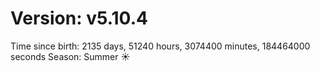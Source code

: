 # Version: v5.10.4
Time since birth: 2135 days, 51240 hours, 3074400 minutes, 184464000 seconds
Season: Summer ☀️
